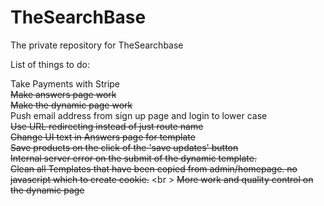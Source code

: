 # TheSearchBase
The private repository for TheSearchbase

List of things to do:

Take Payments with Stripe<br />
~~Make answers page work~~<br />
~~Make the dynamic page work~~<br />
Push email address from sign up page and login to lower case <br />
~~Use URL redirecting instead of just route name~~ <br />
~~Change UI text in Answers page for template~~ <br />
~~Save products on the click of the 'save updates' button~~ <br />
~~Internal server error on the submit of the dynamic template.~~ <br />
~~Clean all Templates that have been copied from admin/homepage. no javascript which to create cookie.~~ <br \>
~~More work and quality control on the dynamic page~~ <br />

